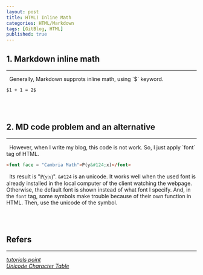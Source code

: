 ```yaml
---
layout: post
title: HTML) Inline Math
categories: HTML/Markdown
tags: [GitBlog, HTML]
published: true
---
```

## 1. Markdown inline math
<hr>
&nbsp;&nbsp;Generally, Markdown supprots inline math, using `$` keyword.

```html
$1 + 1 = 2$
```

<br/><br/>

## 2. MD code problem and an alternative
<hr>
&nbsp;&nbsp;However, when I write my blog, this code is not work. So, I just apply `font` tag of HTML.

```html
<font face = "Cambria Math">P(y&#124;x)</font>
```
&nbsp;&nbsp;Its result is "<font face = "Cambria Math">P(y&#124;x)</font>". `&#124` is an unicode. It works well when the used font is already installed in the local computer of the client watching the webpage. Otherwise, the default font is shown instead of what font I specify. And, in the `font` tag, some symbols make trouble because of their own function in HTML. Then, use the unicode of the symbol.

<br/><br/>

## Refers
<hr>
<a href = "https://www.tutorialspoint.com/html/html_fonts.htm"><i>tutorials point</i> </a><br/>
<a href = "https://unicode-table.com/en/sets/mathematical-signs/"><i>Unicode Character Table</i> </a><br/>